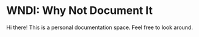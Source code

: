 # WNDI: Why Not Document It

Hi there! This is a personal documentation space. Feel free to look around.